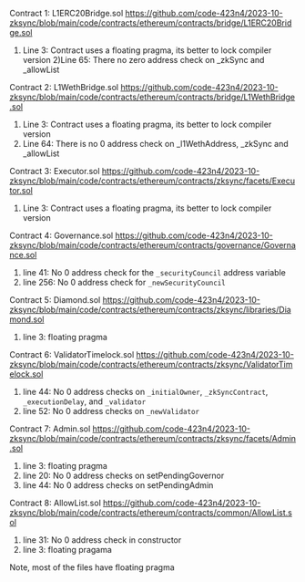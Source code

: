 Contract 1: L1ERC20Bridge.sol
https://github.com/code-423n4/2023-10-zksync/blob/main/code/contracts/ethereum/contracts/bridge/L1ERC20Bridge.sol

1) Line 3: Contract uses a floating pragma, its better to lock compiler version 
2)Line 65: There no zero address check on _zkSync and _allowList

Contract 2: L1WethBridge.sol
https://github.com/code-423n4/2023-10-zksync/blob/main/code/contracts/ethereum/contracts/bridge/L1WethBridge.sol

1) Line 3: Contract uses a floating pragma, its better to lock compiler version 
2) Line 64: There is no 0 address check on _l1WethAddress, _zkSync and _allowList

Contract 3: Executor.sol
https://github.com/code-423n4/2023-10-zksync/blob/main/code/contracts/ethereum/contracts/zksync/facets/Executor.sol

1) Line 3: Contract uses a floating pragma, its better to lock compiler version 


Contract 4: Governance.sol
https://github.com/code-423n4/2023-10-zksync/blob/main/code/contracts/ethereum/contracts/governance/Governance.sol

1) line 41: No 0 address check for the `_securityCouncil` address variable
2) line 256: No 0 address check for `_newSecurityCouncil`


Contract 5: Diamond.sol
https://github.com/code-423n4/2023-10-zksync/blob/main/code/contracts/ethereum/contracts/zksync/libraries/Diamond.sol

1) line 3: floating pragma 


Contract 6: ValidatorTimelock.sol
https://github.com/code-423n4/2023-10-zksync/blob/main/code/contracts/ethereum/contracts/zksync/ValidatorTimelock.sol

1) line 44: No 0 address checks on `_initialOwner`, `_zkSyncContract`, `_executionDelay`, and `_validator`
2) line 52: No 0 address checks on `_newValidator`


Contract 7: Admin.sol
https://github.com/code-423n4/2023-10-zksync/blob/main/code/contracts/ethereum/contracts/zksync/facets/Admin.sol

1) line 3: floating pragma
2) line 20: No 0 address checks on setPendingGovernor 
3) line 44: No 0 address checks on setPendingAdmin

Contract 8: AllowList.sol
https://github.com/code-423n4/2023-10-zksync/blob/main/code/contracts/ethereum/contracts/common/AllowList.sol

1) line 31: No 0 address check in constructor
2) line 3: floating pragama


Note, most of the files have floating pragma
